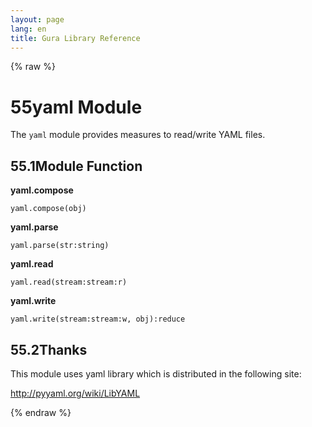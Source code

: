 ```yaml
---
layout: page
lang: en
title: Gura Library Reference
---
```


{% raw %}
<h1><span class="caption-index-1">55</span><a name="anchor-55"></a>yaml Module</h1>
<p>
The <code>yaml</code> module provides measures to read/write YAML files.
</p>
<h2><span class="caption-index-2">55.1</span><a name="anchor-55-1"></a>Module Function</h2>
<p>
<strong>yaml.compose</strong>
</p>
<p>
<code>yaml.compose(obj)</code>
</p>
<p>
<strong>yaml.parse</strong>
</p>
<p>
<code>yaml.parse(str:string)</code>
</p>
<p>
<strong>yaml.read</strong>
</p>
<p>
<code>yaml.read(stream:stream:r)</code>
</p>
<p>
<strong>yaml.write</strong>
</p>
<p>
<code>yaml.write(stream:stream:w, obj):reduce</code>
</p>
<h2><span class="caption-index-2">55.2</span><a name="anchor-55-2"></a>Thanks</h2>
<p>
This module uses yaml library which is distributed in the following site:
</p>
<p>
<a href="http://pyyaml.org/wiki/LibYAML">http://pyyaml.org/wiki/LibYAML</a>
</p>
<p />

{% endraw %}
